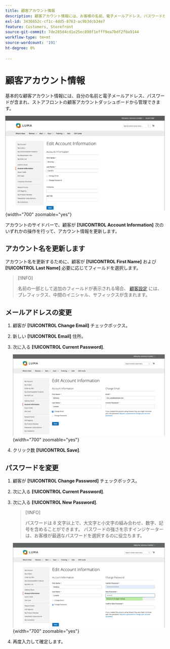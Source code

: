 ```yaml
---
title: 顧客アカウント情報
description: 顧客アカウント情報には、お客様の名前、電子メールアドレス、パスワードが含まれ、アカウントダッシュボードから管理できます。
exl-id: 3436652c-cf1c-4dd5-8763-ac9b3dcb34e7
feature: Customers, Storefront
source-git-commit: 7de285d4cd1e25ec890f1efff9ea7bdf2f0a9144
workflow-type: tm+mt
source-wordcount: '191'
ht-degree: 0%

---
```


# 顧客アカウント情報

基本的な顧客アカウント情報には、自分の名前と電子メールアドレス、パスワードが含まれ、ストアフロントの顧客アカウントダッシュボードから管理できます。

![ストアフロントのアカウント情報](assets/account-dashboard-account-information-storefront.png){width="700" zoomable="yes"}

アカウントのサイドバーで、顧客が **[!UICONTROL Account Information]** 次のいずれかの操作を行って、アカウント情報を更新します。

## アカウント名を更新します

アカウント名を更新するために、顧客が **[!UICONTROL First Name]** および **[!UICONTROL Last Name]** 必要に応じてフィールドを選択します。

>[!INFO]
>
>名前の一部として追加のフィールドが表示される場合、 [顧客設定](../configuration-reference/customers/customer-configuration.md) には、プレフィックス、中間のイニシャル、サフィックスが含まれます。

## メールアドレスの変更

1. 顧客が **[!UICONTROL Change Email]** チェックボックス。

1. 新しい **[!UICONTROL Email]** 住所。

1. 次に入る **[!UICONTROL Current Password]**.

   ![メールアドレスの変更](assets/account-dashboard-account-information-change-email-address.png){width="700" zoomable="yes"}

1. クリック数 **[!UICONTROL Save]**.

## パスワードを変更

1. 顧客が **[!UICONTROL Change Password]** チェックボックス。

1. 次に入る **[!UICONTROL Current Password]**.

1. 次に入る **[!UICONTROL New Password]**.

   >[!INFO]
   >
   >パスワードは 8 文字以上で、大文字と小文字の組み合わせ、数字、記号を含めることができます。 パスワードの強さを示すインジケーターは、お客様が最適なパスワードを選択するのに役立ちます。

   ![パスワードを変更](assets/account-dashboard-account-information-change-password.png){width="700" zoomable="yes"}

1. 再度入力して確定します。
